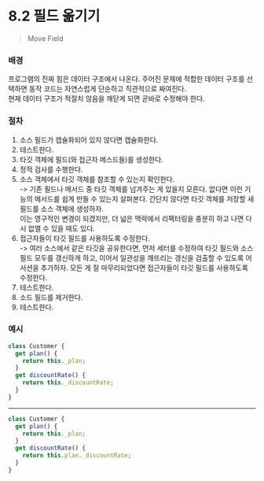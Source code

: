 # 8.2 필드 옮기기

> Move Field

### 배경

프로그램의 진짜 힘은 데이터 구조에서 나온다. 주어진 문제에 적합한 데이터 구조를 선택하면 동작 코드는 자연스럽게 단순하고 직관적으로 짜여진다.  
현재 데이터 구조가 적절치 않음을 깨닫게 되면 곧바로 수정해야 한다.

### 절차

1. 소스 필드가 캡슐화되어 있지 않다면 캡슐화한다.
2. 테스트한다.
3. 타깃 객체에 필드(와 접근자 메스드들)를 생성한다.
4. 정적 검사를 수행한다.
5. 소스 객체에서 타깃 객체를 참조할 수 있는지 확인한다.  
   -> 기존 필드나 메서드 중 타깃 객체를 넘겨주는 게 있을지 모른다. 없다면 이런 기능의 메서드를 쉽게 만들 수 있는지 살펴본다. 간단치 않다면 타깃 객체를 저장할 새 필드를 소스 객체에 생성하자.  
   이는 영구적인 변경이 되겠지만, 더 넓은 맥락에서 리팩터링을 충분히 하고 나면 다시 없앨 수 있을 때도 있다.
6. 접근자들이 타깃 필드를 사용하도록 수정한다.  
   -> 여러 소스에서 같은 타깃을 공유한다면, 먼저 세터를 수정하여 타깃 필드와 소스 필드 모두를 갱신하게 하고, 이어서 일관성을 깨뜨리는 갱신을 검출할 수 있도록 어서션을 추가하자. 모든 게 잘 마무리되었다면 접근자들이 타깃 필드를 사용하도록 수정한다.
7. 테스트한다.
8. 소드 필드를 제거한다.
9. 테스트한다.

### 예시

```jsx
class Customer {
  get plan() {
    return this._plan;
  }
  get discountRate() {
    return this._discountRate;
  }
}
```

---

```jsx
class Customer {
  get plan() {
    return this._plan;
  }
  get discountRate() {
    return this.plan._discountRate;
  }
}
```
